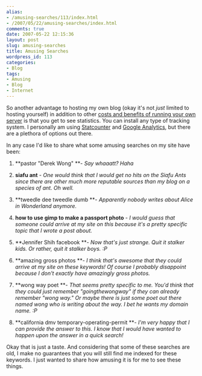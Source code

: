 ```yaml
---
alias:
- /amusing-searches/113/index.html
- /2007/05/22/amusing-searches/index.html
comments: true
date: 2007-05-22 12:15:36
layout: post
slug: amusing-searches
title: Amusing Searches
wordpress_id: 113
categories:
- Blog
tags:
- Amusing
- Blog
- Internet
---
```


So another advantage to hosting my own blog (okay it's not _just_ limited to hosting yourself) in addition to other [costs and benefits of running your own server](http://www.goingthewongway.com/2007/05/15/cost-and-benefits-of-running-your-own-server/) is that you get to see statistics.  You can install any type of tracking system.  I personally am using [Statcounter](http://www.statcounter.com/) and [Google Analytics](http://www.google.com/analytics/), but there are a plethora of options out there.

In any case I'd like to share what some amusing searches on my site have been:




  1. **pastor "Derek Wong" **- _Say whaaatt?  Haha_


  2. **siafu ant** - _One would think that I would get no hits on the Siafu Ants since there are other much more reputable sources than my blog on a species of ant.  Oh well._


  3. **tweedle dee tweedle dumb **- _Apparently nobody writes about Alice in Wonderland anymore._


  4. **how to use gimp to make a passport photo** - _I would guess that someone could arrive at my site on this because it's a pretty specific topic that I wrote a post about._


  5. **Jennifer Shih facebook **- _Now that's just strange.  Quit it stalker kids.  Or rather, quit it stalker boys.  :P_


  6. **amazing gross photos **- _I think that's awesome that they could arrive at my site on these keywords!  Of course I probably disappoint because I don't exactly have amazingly gross photos._


  7. **wong way poet **- _That seems pretty specific to me.  You'd think that they could just remember "goingthewongway" if they can already remember "wong way."  Or maybe there is just some poet out there named wong who is writing about the way.  I bet he wants my domain name.  :P_


  8. **california dmv temporary-operating-permit **- _I'm very happy that I can provide the answer to this.  I know that I would have wanted to happen upon the answer in a quick search!_



Okay that is just a taste.  And considering that some of these searches are old, I make no guarantees that you will still find me indexed for these keywords.  I just wanted to share how amusing it is for me to see these things.
